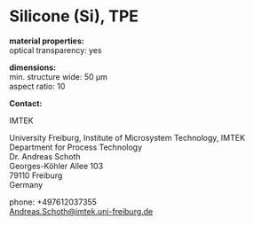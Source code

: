 # Silicone (Si), TPE

__material properties:__  	
optical transparency:	yes
	 
	
__dimensions:__	  
min. structure wide:	50 µm  
aspect ratio:	10
<!--break-->
__Contact:__

IMTEK

University Freiburg, Institute of Microsystem   Technology, IMTEK  
Department for Process Technology  
Dr. Andreas Schoth  
Georges-Köhler Allee 103  
79110 Freiburg  
Germany  

phone: +497612037355  
Andreas.Schoth@imtek.uni-freiburg.de